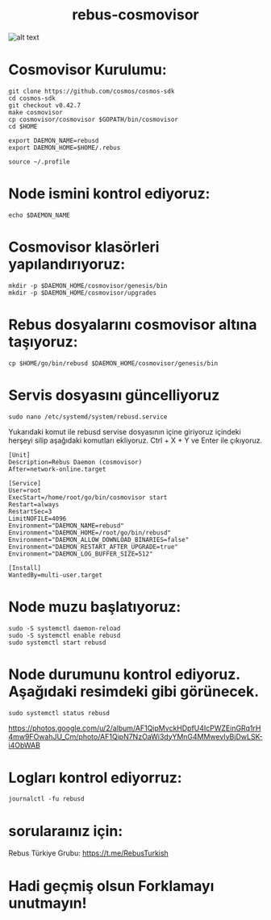 <h1 align="center">rebus-cosmovisor</h1>

![alt text](https://user-images.githubusercontent.com/101149671/182340706-3eef17b5-f22c-4239-8867-e9f571ba6cac.png)


# Cosmovisor Kurulumu:
```
git clone https://github.com/cosmos/cosmos-sdk
cd cosmos-sdk
git checkout v0.42.7
make cosmovisor
cp cosmovisor/cosmovisor $GOPATH/bin/cosmovisor
cd $HOME
```
```
export DAEMON_NAME=rebusd
export DAEMON_HOME=$HOME/.rebus
```
```
source ~/.profile
```
# Node ismini kontrol ediyoruz:
```
echo $DAEMON_NAME
```

# Cosmovisor klasörleri yapılandırıyoruz:
```
mkdir -p $DAEMON_HOME/cosmovisor/genesis/bin
mkdir -p $DAEMON_HOME/cosmovisor/upgrades
```
# Rebus dosyalarını cosmovisor altına taşıyoruz:
```
cp $HOME/go/bin/rebusd $DAEMON_HOME/cosmovisor/genesis/bin
```

# Servis dosyasını güncelliyoruz
```
sudo nano /etc/systemd/system/rebusd.service
```
 Yukarıdaki komut ile rebusd servise dosyasının içine giriyoruz içindeki herşeyi silip aşağıdaki komutları ekliyoruz. Ctrl + X + Y ve Enter ile çıkıyoruz.
```
[Unit]
Description=Rebus Daemon (cosmovisor)
After=network-online.target

[Service]
User=root
ExecStart=/home/root/go/bin/cosmovisor start
Restart=always
RestartSec=3
LimitNOFILE=4096
Environment="DAEMON_NAME=rebusd"
Environment="DAEMON_HOME=/root/go/bin/rebusd"
Environment="DAEMON_ALLOW_DOWNLOAD_BINARIES=false"
Environment="DAEMON_RESTART_AFTER_UPGRADE=true"
Environment="DAEMON_LOG_BUFFER_SIZE=512"

[Install]
WantedBy=multi-user.target
```
# Node muzu başlatıyoruz:
```
sudo -S systemctl daemon-reload
sudo -S systemctl enable rebusd
sudo systemctl start rebusd
```

# Node durumunu kontrol ediyoruz. Aşağıdaki resimdeki gibi görünecek.
```
sudo systemctl status rebusd
```
https://photos.google.com/u/2/album/AF1QipMvckHDpfU4IcPWZEinGRq1rH4mw9FOwahJU_Cm/photo/AF1QipN7NzOaWi3dyYMnG4MMwevIyBjDwLSK-i4ObWAB

# Logları kontrol ediyorruz:
```
journalctl -fu rebusd
```
# sorularaınız için:

Rebus Türkiye Grubu: https://t.me/RebusTurkish

# Hadi geçmiş olsun Forklamayı unutmayın!
